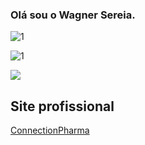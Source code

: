 ### Olá sou o Wagner Sereia.

<p align="center">

  ![1](https://github-readme-stats.vercel.app/api/top-langs/?username=WagnerSereia)

  ![1](https://github-readme-stats.vercel.app/api?username=WagnerSereia)

</p>

<a href="https://github.com/WagnerSereia" alt="Views" target="_blank">
    <img src="https://komarev.com/ghpvc/?username=WagnerSereia&color=gray&style=flat-square" />
</a>

<!--
**WagnerSereia/WagnerSereia** is a ✨ _special_ ✨ repository because its `README.md` (this file) appears on your GitHub profile.

Here are some ideas to get you started:

- 🔭 I’m currently working on ...
- 🌱 I’m currently learning ...
- 👯 I’m looking to collaborate on ...
- 🤔 I’m looking for help with ...
- 💬 Ask me about ...
- 📫 How to reach me: ...
- 😄 Pronouns: ...
- ⚡ Fun fact: ...
-->
## Site profissional
[ConnectionPharma](https://cpharma.com.br)
